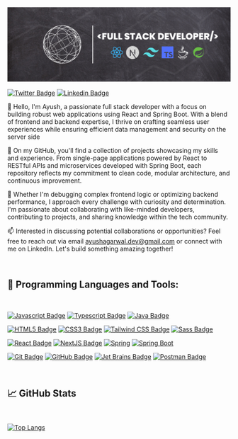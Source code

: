 <img src='./assets/githubHeader.png' alt='Github Banner'>

[![Twitter Badge](https://img.shields.io/badge/-@ayushagarwwal027-1ca0f1?style=flat&labelColor=000000&logo=x&logoColor=white&link=https://twitter.com/Ipenywis)](https://twitter.com/ayushagarwal027)
[![Linkedin Badge](https://img.shields.io/badge/-Ayush-0e76a8?style=flat&labelColor=0e76a8&logo=linkedin&logoColor=white)](https://www.linkedin.com/in/ayush-agarwal-145a20166/)

👋 Hello, I'm Ayush, a passionate full stack developer with a focus on building robust web applications using React and Spring Boot. With a blend of frontend and backend expertise, I thrive on crafting seamless user experiences while ensuring efficient data management and security on the server side

🚀 On my GitHub, you'll find a collection of projects showcasing my skills and experience. From single-page applications powered by React to RESTful APIs and microservices developed with Spring Boot, each repository reflects my commitment to clean code, modular architecture, and continuous improvement.

🔧 Whether I'm debugging complex frontend logic or optimizing backend performance, I approach every challenge with curiosity and determination. I'm passionate about collaborating with like-minded developers, contributing to projects, and sharing knowledge within the tech community.

📫 Interested in discussing potential collaborations or opportunities? Feel free to reach out via email ayushagarwal.dev@gmail.com or connect with me on LinkedIn. Let's build something amazing together!

<br>

## 💼 Programming Languages and Tools:

<br>

[![Javascript Badge](https://img.shields.io/badge/-Javascript-F0DB4F?style=for-the-badge&labelColor=black&logo=javascript&logoColor=F0DB4F)](#)
[![Typescript Badge](https://img.shields.io/badge/-Typescript-007acc?style=for-the-badge&labelColor=black&logo=typescript&logoColor=007acc)](#)
[![Java Badge](https://img.shields.io/badge/-Java-B0732B?style=for-the-badge&labelColor=black&logo=openjdk&logoColor=23ED8B00)](#)

[![HTML5 Badge](https://img.shields.io/badge/-HTML5-E34F26?style=for-the-badge&labelColor=black&logo=html5&logoColor=E34F26)](#)
[![CSS3 Badge](https://img.shields.io/badge/-CSS3-1572B6?style=for-the-badge&labelColor=black&logo=css3&logoColor=1572B6)](#)
[![Tailwind CSS Badge](https://img.shields.io/badge/-Tailwind%20CSS-45e6dd?style=for-the-badge&labelColor=black&logo=tailwind-css&logoColor=45e6dd)](#)
[![Sass Badge](https://img.shields.io/badge/-Sass-CC6699?style=for-the-badge&labelColor=black&logo=sass&logoColor=CC6699)](#)

[![React Badge](https://img.shields.io/badge/-React-61dafb?style=for-the-badge&labelColor=black&logo=react&logoColor=61dafb)](#)
[![NextJS Badge](https://img.shields.io/badge/-nextjs-black?style=for-the-badge&labelColor=black&logo=next.js&logoColor=lightgray)](#)
[![Spring](https://img.shields.io/badge/-Spring-6DB33F?style=for-the-badge&labelColor=black&logo=spring&logoColor=6DB33F)](#)
[![Spring Boot](https://img.shields.io/badge/-Spring%20Boot-6DB33F?style=for-the-badge&labelColor=black&logo=springboot&logoColor=6DB33F)](#)
<!-- [![Redux Badge](https://img.shields.io/badge/-redux-764ABC?style=for-the-badge&labelColor=black&logo=redux&logoColor=764ABC)](#) -->



<!-- [![ThreeJS Badge](https://img.shields.io/badge/-threejs-222222?style=for-the-badge&labelColor=black&logo=three.js&logoColor=white)](#)
[![Styled Components Badge](https://img.shields.io/badge/-styled%20components-DB7093?style=for-the-badge&labelColor=black&logo=styled-components&logoColor=DB7093)](#) -->

[![Git Badge](https://img.shields.io/badge/-Git-F05032?style=for-the-badge&labelColor=black&logo=git&logoColor=F05032)](#)
[![GitHub Badge](https://img.shields.io/badge/-GitHub-black?style=for-the-badge&labelColor=black&logo=github&logoColor=white)](#)
[![Jet Brains Badge](https://img.shields.io/badge/-Jet%20brains-cb4469?style=for-the-badge&labelColor=black&logo=jetbrains&logoColor=cb4469)](#)
[![Postman Badge](https://img.shields.io/badge/-postman-black?style=for-the-badge&labelColor=black&logo=postman)](#)


<br>

## 📈 GitHub Stats

<br>

[![Top Langs](https://github-readme-stats.vercel.app/api/top-langs/?username=ayushagarwal27&langs_count=7&theme=ayu-mirage&hide=dart&layout=compact&hide_border=true&)](https://github.com/ayushCode27/github-readme-stats)


